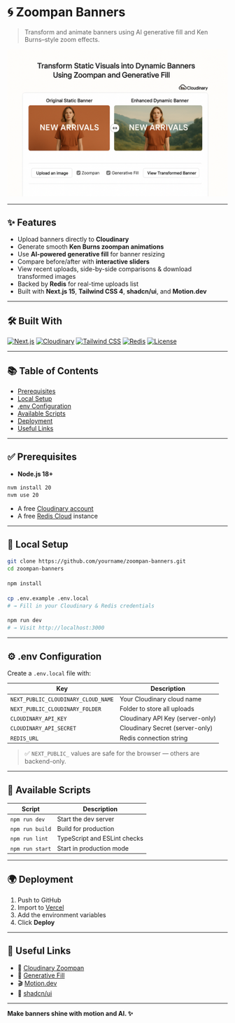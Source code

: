 # 🌀 Zoompan Banners

> Transform and animate banners using AI generative fill and Ken Burns–style zoom effects.

![Zoompan Demo Preview](preview.png)

---

## ✨ Features

- Upload banners directly to **Cloudinary**
- Generate smooth **Ken Burns zoompan animations**
- Use **AI-powered generative fill** for banner resizing
- Compare before/after with **interactive sliders**
- View recent uploads, side-by-side comparisons & download transformed images
- Backed by **Redis** for real-time uploads list
- Built with **Next.js 15**, **Tailwind CSS 4**, **shadcn/ui**, and **Motion.dev**

---

## 🛠 Built With

[![Next.js](https://img.shields.io/badge/Next.js-15-blue?logo=next.js)](https://nextjs.org/)
[![Cloudinary](https://img.shields.io/badge/Cloudinary-Media-optimization-blue?logo=cloudinary)](https://cloudinary.com/)
[![Tailwind CSS](https://img.shields.io/badge/Tailwind-4.0-38BDF8?logo=tailwindcss)](https://tailwindcss.com/)
[![Redis](https://img.shields.io/badge/Redis-Cloud-orange?logo=redis)](https://redis.io/)
[![License](https://img.shields.io/github/license/yourname/zoompan-banners)](./LICENSE)

---

## 📚 Table of Contents

- [Prerequisites](#prerequisites)
- [Local Setup](#local-setup)
- [.env Configuration](#env-configuration)
- [Available Scripts](#available-scripts)
- [Deployment](#deployment)
- [Useful Links](#useful-links)

---

## ✅ Prerequisites

- **Node.js 18+**

```bash
nvm install 20
nvm use 20
````

* A free [Cloudinary account](https://cloudinary.com/)
* A free [Redis Cloud](https://redis.com/redis-enterprise-cloud/overview/) instance

---

## 🚀 Local Setup

```bash
git clone https://github.com/yourname/zoompan-banners.git
cd zoompan-banners

npm install

cp .env.example .env.local
# → Fill in your Cloudinary & Redis credentials

npm run dev
# → Visit http://localhost:3000
```

---

## ⚙️ .env Configuration

Create a `.env.local` file with:

| Key                                 | Description                      |
| ----------------------------------- | -------------------------------- |
| `NEXT_PUBLIC_CLOUDINARY_CLOUD_NAME` | Your Cloudinary cloud name       |
| `NEXT_PUBLIC_CLOUDINARY_FOLDER`     | Folder to store all uploads      |
| `CLOUDINARY_API_KEY`                | Cloudinary API Key (server-only) |
| `CLOUDINARY_API_SECRET`             | Cloudinary Secret (server-only)  |
| `REDIS_URL`                         | Redis connection string          |

> ✅ `NEXT_PUBLIC_` values are safe for the browser — others are backend-only.

---

## 📜 Available Scripts

| Script          | Description                  |
| --------------- | ---------------------------- |
| `npm run dev`   | Start the dev server         |
| `npm run build` | Build for production         |
| `npm run lint`  | TypeScript and ESLint checks |
| `npm run start` | Start in production mode     |

---

## 🌍 Deployment

1. Push to GitHub
2. Import to [Vercel](https://vercel.com/)
3. Add the environment variables
4. Click **Deploy**

---

## 🔗 Useful Links

* 📸 [Cloudinary Zoompan](https://cloudinary.com/documentation/transformation_reference#e_zoompan)
* 🧠 [Generative Fill](https://cloudinary.com/documentation/generative_ai_transformations#generative_fill)
* 🎬 [Motion.dev](https://motion.dev)
* 🧰 [shadcn/ui](https://ui.shadcn.com)

---

**Make banners shine with motion and AI. ✨**
